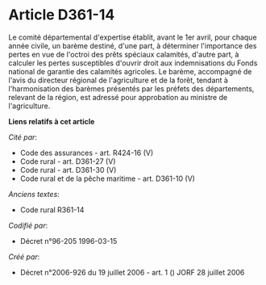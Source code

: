 # Article D361-14

Le comité départemental d'expertise établit, avant le 1er avril, pour chaque année civile, un barème destiné, d'une part, à
déterminer l'importance des pertes en vue de l'octroi des prêts spéciaux calamités, d'autre part, à calculer les pertes
susceptibles d'ouvrir droit aux indemnisations du Fonds national de garantie des calamités agricoles. Le barème, accompagné
de l'avis du directeur régional de l'agriculture et de la forêt, tendant à l'harmonisation des barèmes présentés par les
préfets des départements, relevant de la région, est adressé pour approbation au ministre de l'agriculture.

**Liens relatifs à cet article**

_Cité par_:

  - Code des assurances - art. R424-16 (V)
  - Code rural - art. D361-27 (V)
  - Code rural - art. D361-30 (V)
  - Code rural et de la pêche maritime - art. D361-10 (V)

_Anciens textes_:

  - Code rural R361-14

_Codifié par_:

  - Décret n°96-205 1996-03-15

_Créé par_:

  - Décret n°2006-926 du 19 juillet 2006 - art. 1 () JORF 28 juillet 2006
